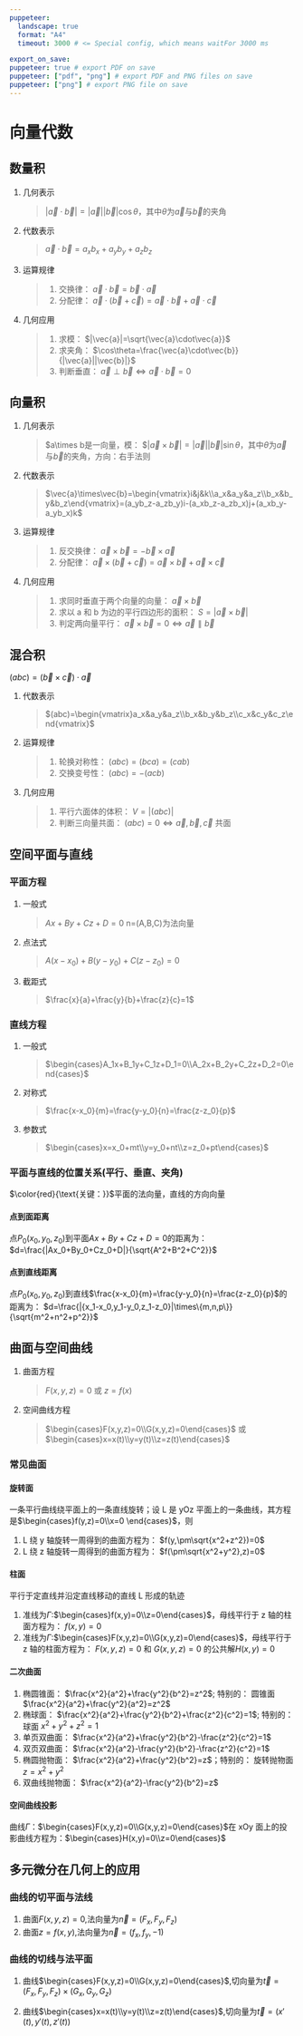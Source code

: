 ```yaml
---
puppeteer:
  landscape: true
  format: "A4"
  timeout: 3000 # <= Special config, which means waitFor 3000 ms

export_on_save:
puppeteer: true # export PDF on save
puppeteer: ["pdf", "png"] # export PDF and PNG files on save
puppeteer: ["png"] # export PNG file on save
---
```


# 向量代数

## 数量积

1. 几何表示

   > $|\vec{a}\cdot\vec{b}|=|\vec{a}||\vec{b}|\cos\theta$，其中$\theta$为$\vec{a}$与$\vec{b}$的夹角

2. 代数表示

   > $\vec{a}\cdot\vec{b}=a_xb_x+a_yb_y+a_zb_z$

3. 运算规律

   > 1. 交换律： $\vec{a}\cdot\vec{b}=\vec{b}\cdot\vec{a}$
   > 2. 分配律： $\vec{a}\cdot(\vec{b}+\vec{c})=\vec{a}\cdot\vec{b}+\vec{a}\cdot\vec{c}$

4. 几何应用

   > 1. 求模： $|\vec{a}|=\sqrt{\vec{a}\cdot\vec{a}}$
   > 2. 求夹角： $\cos\theta=\frac{\vec{a}\cdot\vec{b}}{|\vec{a}||\vec{b}|}$
   > 3. 判断垂直： $\vec{a}\perp\vec{b}\Leftrightarrow\vec{a}\cdot\vec{b}=0$

## 向量积

1. 几何表示

   > $a\times b是一向量，模： $$|\vec{a}\times\vec{b}|=|\vec{a}||\vec{b}|\sin\theta$，其中$\theta$为$\vec{a}$与$\vec{b}$的夹角，方向：右手法则

2. 代数表示

   > $\vec{a}\times\vec{b}=\begin{vmatrix}i&j&k\\a_x&a_y&a_z\\b_x&b_y&b_z\end{vmatrix}=(a_yb_z-a_zb_y)i-(a_xb_z-a_zb_x)j+(a_xb_y-a_yb_x)k$

3. 运算规律

   > 1. 反交换律： $\vec{a}\times\vec{b}=-\vec{b}\times\vec{a}$
   > 2. 分配律： $\vec{a}\times(\vec{b}+\vec{c})=\vec{a}\times\vec{b}+\vec{a}\times\vec{c}$

4. 几何应用

   > 1. 求同时垂直于两个向量的向量： $\vec{a}\times\vec{b}$
   > 2. 求以 a 和 b 为边的平行四边形的面积： $S=|\vec{a}\times\vec{b}|$
   > 3. 判定两向量平行： $\vec{a}\times\vec{b}=0\Leftrightarrow\vec{a}\parallel\vec{b}$

## 混合积

$(abc)=(\vec{b}\times\vec{c})\cdot\vec{a}$

1. 代数表示

   > $(abc)=\begin{vmatrix}a_x&a_y&a_z\\b_x&b_y&b_z\\c_x&c_y&c_z\end{vmatrix}$

2. 运算规律

   > 1. 轮换对称性： $(abc)=(bca)=(cab)$
   > 2. 交换变号性： $(abc)=-(acb)$

3. 几何应用

   > 1. 平行六面体的体积： $V=|(abc)|$
   > 2. 判断三向量共面： $(abc)=0\Leftrightarrow\vec{a},\vec{b},\vec{c}$ 共面

## 空间平面与直线

### 平面方程

1. 一般式

   > $Ax+By+Cz+D=0$ n=(A,B,C)为法向量

2. 点法式

   > $A(x-x_0)+B(y-y_0)+C(z-z_0)=0$

3. 截距式

   > $\frac{x}{a}+\frac{y}{b}+\frac{z}{c}=1$

### 直线方程

1. 一般式

   > $\begin{cases}A_1x+B_1y+C_1z+D_1=0\\A_2x+B_2y+C_2z+D_2=0\end{cases}$

2. 对称式

   > $\frac{x-x_0}{m}=\frac{y-y_0}{n}=\frac{z-z_0}{p}$

3. 参数式

   > $\begin{cases}x=x_0+mt\\y=y_0+nt\\z=z_0+pt\end{cases}$

### 平面与直线的位置关系(平行、垂直、夹角)

$\color{red}{\text{关键：}}$平面的法向量，直线的方向向量

#### 点到面距离

点$P_0(x_0,y_0,z_0)$到平面$Ax+By+Cz+D=0$的距离为： $d=\frac{|Ax_0+By_0+Cz_0+D|}{\sqrt{A^2+B^2+C^2}}$

#### 点到直线距离

点$P_0(x_0,y_0,z_0)$到直线$\frac{x-x_0}{m}=\frac{y-y_0}{n}=\frac{z-z_0}{p}$的距离为： $d=\frac{|{x_1-x_0,y_1-y_0,z_1-z_0}|\times\{m,n,p\}}{\sqrt{m^2+n^2+p^2}}$

## 曲面与空间曲线

1. 曲面方程

   > $F(x,y,z)=0$ 或 $z=f(x)$

2. 空间曲线方程

   > $\begin{cases}F(x,y,z)=0\\G(x,y,z)=0\end{cases}$ 或 $\begin{cases}x=x(t)\\y=y(t)\\z=z(t)\end{cases}$

### 常见曲面

#### 旋转面

一条平行曲线绕平面上的一条直线旋转；设 L 是 yOz 平面上的一条曲线，其方程是$\begin{cases}f(y,z)=0\\x=0 \end{cases}$，则

1. L 绕 y 轴旋转一周得到的曲面方程为： $f(y,\pm\sqrt{x^2+z^2})=0$
2. L 绕 z 轴旋转一周得到的曲面方程为： $f(\pm\sqrt{x^2+y^2},z)=0$

#### 柱面

平行于定直线并沿定直线移动的直线 L 形成的轨迹

1. 准线为$\Gamma$:$\begin{cases}f(x,y)=0\\z=0\end{cases}$，母线平行于 z 轴的柱面方程为： $f(x,y)=0$
2. 准线为$\Gamma$:$\begin{cases}F(x,y,z)=0\\G(x,y,z)=0\end{cases}$，母线平行于 z 轴的柱面方程为： $F(x,y,z)=0$ 和 $G(x,y,z)=0$ 的公共解$H(x,y)=0$

#### 二次曲面

1. 椭圆锥面： $\frac{x^2}{a^2}+\frac{y^2}{b^2}=z^2$; 特别的： 圆锥面 $\frac{x^2}{a^2}+\frac{y^2}{a^2}=z^2$
2. 椭球面： $\frac{x^2}{a^2}+\frac{y^2}{b^2}+\frac{z^2}{c^2}=1$; 特别的： 球面 ${x^2}+{y^2}+{z^2}=1$
3. 单页双曲面： $\frac{x^2}{a^2}+\frac{y^2}{b^2}-\frac{z^2}{c^2}=1$
4. 双页双曲面： $\frac{x^2}{a^2}-\frac{y^2}{b^2}-\frac{z^2}{c^2}=1$
5. 椭圆抛物面： $\frac{x^2}{a^2}+\frac{y^2}{b^2}=z$；特别的： 旋转抛物面 $z=x^2+y^2$
6. 双曲线抛物面： $\frac{x^2}{a^2}-\frac{y^2}{b^2}=z$

#### 空间曲线投影

曲线$\Gamma$：$\begin{cases}F(x,y,z)=0\\G(x,y,z)=0\end{cases}$在 xOy 面上的投影曲线方程为：$\begin{cases}H(x,y)=0\\z=0\end{cases}$

## 多元微分在几何上的应用

### 曲线的切平面与法线

1. 曲面$F(x,y,z)=0$,法向量为$\vec{n}=(F_x,F_y,F_z)$
2. 曲面$z=f(x,y)$,法向量为$\vec{n}=(f_x,f_y,-1)$

### 曲线的切线与法平面

1. 曲线$\begin{cases}F(x,y,z)=0\\G(x,y,z)=0\end{cases}$,切向量为$\vec{t}=(F_x,F_y,F_z)\times(G_x,G_y,G_z)$
2. 曲线$\begin{cases}x=x(t)\\y=y(t)\\z=z(t)\end{cases}$,切向量为$\vec{t}=(x'(t),y'(t),z'(t))$

   <script type="text/javascript" src="http://cdn.mathjax.org/mathjax/latest/MathJax.js?config=TeX-AMS-MML_HTMLorMML"></script>
   <script type="text/x-mathjax-config">
       MathJax.Hub.Config({ tex2jax: {inlineMath: [['$', '$']]}, messageStyle: "none" });
   </script>
